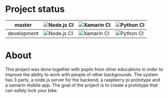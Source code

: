 # Project status
| master      | ![Node.js CI](https://github.com/Dachshund77/BicycleRackV2/workflows/Node.js%20CI/badge.svg?branch=master&event=push&kill_cache=1)      | ![Xamarin CI](https://github.com/Dachshund77/BicycleRackV2/workflows/Xamarin%20CI/badge.svg?branch=master&event=push&kill_cache=1)      | ![Python CI](https://github.com/Dachshund77/BicycleRackV2/workflows/Python%20CI/badge.svg?branch=master&event=push&kill_cache=1)      |
| ----------- | --------------------------------------------------------------------------------------------------------------------------------------- | --------------------------------------------------------------------------------------------------------------------------------------- | ------------------------------------------------------------------------------------------------------------------------------------  |
| development | ![Node.js CI](https://github.com/Dachshund77/BicycleRackV2/workflows/Node.js%20CI/badge.svg?branch=development&event=push&kill_cache=1) | ![Xamarin CI](https://github.com/Dachshund77/BicycleRackV2/workflows/Xamarin%20CI/badge.svg?branch=development&event=push&kill_cache=1) | ![Python CI](https://github.com/Dachshund77/BicycleRackV2/workflows/Python%20CI/badge.svg?branch=development&event=push&kill_cache=1) |

# About
This project was done together with pupils from other educations in order to improve the ability to work with people of other backgrounds. The system has 3 parts, a node.js server for the backend, a raspberry pi prototype and a xamarin mobile app. The goal of the project is to create a prototype that can safely lock your bike.
